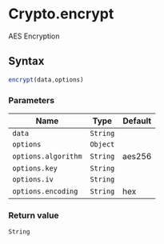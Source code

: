 # Crypto.encrypt
AES Encryption

## Syntax
```js
encrypt(data,options)
```

### Parameters
Name | Type | Default
--- | --- | ---
`data` | `String` | 
`options` | `Object` | 
`options.algorithm` | `String` | aes256
`options.key` | `String` | 
`options.iv` | `String` | 
`options.encoding` | `String` | hex

### Return value
`String`


